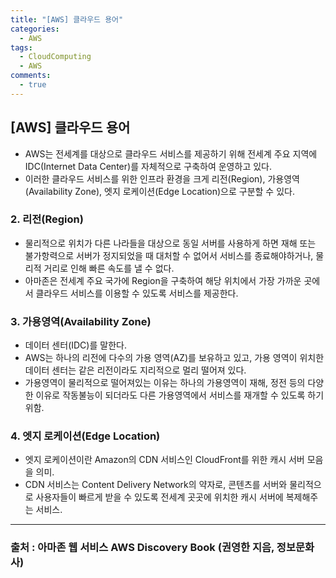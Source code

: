 ```yaml
---
title: "[AWS] 클라우드 용어"
categories:
  - AWS
tags:
  - CloudComputing
  - AWS
comments:
  - true
---
```


## [AWS] 클라우드 용어

* AWS는 전세계를 대상으로 클라우드 서비스를 제공하기 위해 전세계 주요 지역에 IDC(Internet Data Center)를 자체적으로 구축하여 운영하고 있다.
* 이러한 클라우드 서비스를 위한 인프라 환경을 크게 리전(Region), 가용영역(Availability Zone), 엣지 로케이션(Edge Location)으로 구분할 수 있다.


### 2. 리전(Region)

* 물리적으로 위치가 다른 나라들을 대상으로 동일 서버를 사용하게 하면 재해 또는 불가항력으로 서버가 정지되었을 때 대처할 수 없어서 서비스를 종료해야하거나, 물리적 거리로 인해 빠른 속도를 낼 수 없다.
* 아마존은 전세계 주요 국가에 Region을 구축하여 해당 위치에서 가장 가까운 곳에서 클라우드 서비스를 이용할 수 있도록 서비스를 제공한다.

### 3. 가용영역(Availability Zone)
* 데이터 센터(IDC)를 말한다.
* AWS는 하나의 리전에 다수의 가용 영역(AZ)를 보유하고 있고, 가용 영역이 위치한 데이터 센터는 같은 리전이라도 지리적으로 멀리 떨어져 있다.
* 가용영역이 물리적으로 떨어져있는 이유는 하나의 가용영역이 재해, 정전 등의 다양한 이유로 작동불능이 되더라도 다른 가용영역에서 서비스를 재개할 수 있도록 하기 위함.

### 4. 엣지 로케이션(Edge Location)
* 엣지 로케이션이란 Amazon의 CDN 서비스인 CloudFront를 위한 캐시 서버 모음을 의미.
* CDN 서비스는 Content Delivery Network의 약자로, 콘텐츠를 서버와 물리적으로 사용자들이 빠르게 받을 수 있도록 전세계 곳곳에 위치한 캐시 서버에 복제해주는 서비스.

---
### 출처 : 아마존 웹 서비스 AWS Discovery Book (권영한 지음, 정보문화사) 